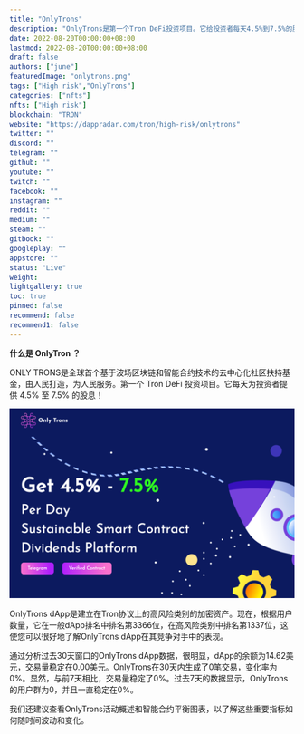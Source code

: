 ```yaml
---
title: "OnlyTrons"
description: "OnlyTrons是第一个Tron DeFi投资项目。它给投资者每天4.5%到7.5%的股息！"
date: 2022-08-20T00:00:00+08:00
lastmod: 2022-08-20T00:00:00+08:00
draft: false
authors: ["june"]
featuredImage: "onlytrons.png"
tags: ["High risk","OnlyTrons"]
categories: ["nfts"]
nfts: ["High risk"]
blockchain: "TRON"
website: "https://dappradar.com/tron/high-risk/onlytrons"
twitter: ""
discord: ""
telegram: ""
github: ""
youtube: ""
twitch: ""
facebook: ""
instagram: ""
reddit: ""
medium: ""
steam: ""
gitbook: ""
googleplay: ""
appstore: ""
status: "Live"
weight: 
lightgallery: true
toc: true
pinned: false
recommend: false
recommend1: false
---
```


**什么是 OnlyTron ？**

ONLY TRONS是全球首个基于波场区块链和智能合约技术的去中心化社区扶持基金，由人民打造，为人民服务。第一个 Tron DeFi 投资项目。它每天为投资者提供 4.5% 至 7.5% 的股息！

![ONLY TRONS](06.png)



OnlyTrons dApp是建立在Tron协议上的高风险类别的加密资产。现在，根据用户数量，它在一般dApp排名中排名第3366位，在高风险类别中排名第1337位，这使您可以很好地了解OnlyTrons dApp在其竞争对手中的表现。

通过分析过去30天窗口的OnlyTrons dApp数据，很明显，dApp的余额为14.62美元，交易量稳定在0.00美元。OnlyTrons在30天内生成了0笔交易，变化率为0%。显然，与前7天相比，交易量稳定了0%。过去7天的数据显示，OnlyTrons的用户群为0，并且一直稳定在0%。

我们还建议查看OnlyTrons活动概述和智能合约平衡图表，以了解这些重要指标如何随时间波动和变化。